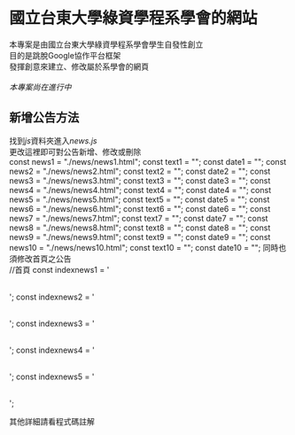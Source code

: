 # 國立台東大學綠資學程系學會的網站

本專案是由國立台東大學綠資學程系學會學生自發性創立<br>
目的是跳脫Google協作平台框架<br>
發揮創意來建立、修改屬於系學會的網頁<br><br>
*本專案尚在進行中*

## 新增公告方法

找到*js*資料夾進入*news.js*<br>
更改這裡即可對公告新增、修改或刪除<br>
    const news1 = "./news/news1.html"; const text1 = ""; const date1 = "";
    const news2 = "./news/news2.html"; const text2 = ""; const date2 = "";
    const news3 = "./news/news3.html"; const text3 = ""; const date3 = "";
    const news4 = "./news/news4.html"; const text4 = ""; const date4 = "";
    const news5 = "./news/news5.html"; const text5 = ""; const date5 = "";
    const news6 = "./news/news6.html"; const text6 = ""; const date6 = "";
    const news7 = "./news/news7.html"; const text7 = ""; const date7 = "";
    const news8 = "./news/news8.html"; const text8 = ""; const date8 = "";
    const news9 = "./news/news9.html"; const text9 = ""; const date9 = "";
    const news10 = "./news/news10.html"; const text10 = ""; const date10 = "";
同時也須修改首頁之公告<br>
    //首頁
    const indexnews1 = '<a href="./web/news.html" target="_blank" style="font-size: 20px;color:black; text-decoration:none;"></a><br><p style="color: #FFCB3C;"></p><br>';
    const indexnews2 = '<a href="./web/news.html" target="_blank" style="font-size: 20px;color:black; text-decoration:none;"></a><br><p style="color: #FFCB3C;"></p><br>';
    const indexnews3 = '<a href="./web/news.html" target="_blank" style="font-size: 20px;color:black; text-decoration:none;"></a><br><p style="color: #FFCB3C;"></p><br>';
    const indexnews4 = '<a href="./web/news.html" target="_blank" style="font-size: 20px;color:black; text-decoration:none;"></a><br><p style="color: #FFCB3C;"></p><br>';
    const indexnews5 = '<a href="./web/news.html" target="_blank" style="font-size: 20px;color:black; text-decoration:none;"></a><br><p style="color: #FFCB3C;"></p><br>';

其他詳細請看程式碼註解
